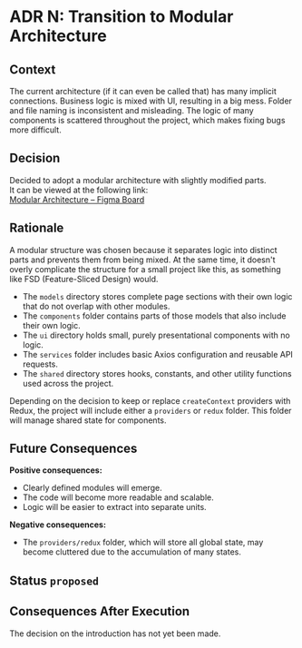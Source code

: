 # ADR N: Transition to Modular Architecture

## Context

The current architecture (if it can even be called that) has many implicit connections. Business logic is mixed with UI, resulting in a big mess. Folder and file naming is inconsistent and misleading. The logic of many components is scattered throughout the project, which makes fixing bugs more difficult.

## Decision

Decided to adopt a modular architecture with slightly modified parts.  
It can be viewed at the following link:  
[Modular Architecture – Figma Board](https://www.figma.com/board/6AzSNO2163kj5YYHm2w5sw/Player_update?node-id=0-1&t=VyVJ4I1cBvWoGu1E-1)

## Rationale

A modular structure was chosen because it separates logic into distinct parts and prevents them from being mixed. At the same time, it doesn't overly complicate the structure for a small project like this, as something like FSD (Feature-Sliced Design) would.

- The `models` directory stores complete page sections with their own logic that do not overlap with other modules.
- The `components` folder contains parts of those models that also include their own logic.
- The `ui` directory holds small, purely presentational components with no logic.
- The `services` folder includes basic Axios configuration and reusable API requests.
- The `shared` directory stores hooks, constants, and other utility functions used across the project.

Depending on the decision to keep or replace `createContext` providers with Redux, the project will include either a `providers` or `redux` folder. This folder will manage shared state for components.

## Future Consequences

**Positive consequences:**

- Clearly defined modules will emerge.
- The code will become more readable and scalable.
- Logic will be easier to extract into separate units.

**Negative consequences:**

- The `providers/redux` folder, which will store all global state, may become cluttered due to the accumulation of many states.

## Status `proposed`

## Consequences After Execution

The decision on the introduction has not yet been made.

